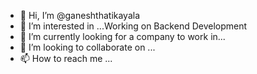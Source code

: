 - 👋 Hi, I’m @ganeshthatikayala
- 👀 I’m interested in ...Working on Backend Development
- 🌱 I’m currently looking for a company to work in...  
- 💞️ I’m looking to collaborate on ...
- 📫 How to reach me ...

<!---
ganeshthatikayala/ganeshthatikayala is a ✨ special ✨ repository because its `README.md` (this file) appears on your GitHub profile.
You can click the Preview link to take a look at your changes.
--->
